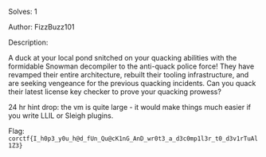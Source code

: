 Solves: 1

Author: FizzBuzz101

Description:

A duck at your local pond snitched on your quacking abilities with the formidable Snowman decompiler to the anti-quack police force! They have revamped their entire architecture, rebuilt their tooling infrastructure, and are seeking vengeance for the previous quacking incidents. Can you quack their latest license key checker to prove your quacking prowess?

24 hr hint drop: the vm is quite large - it would make things much easier if you write LLIL or Sleigh plugins.

Flag: `corctf{I_h0p3_y0u_h@d_fUn_Qu@cK1nG_AnD_wr0t3_a_d3c0mp1l3r_t0_d3v1rTuAl1Z3}`
